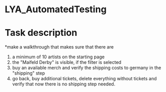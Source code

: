# LYA_AutomatedTesting

# Task description
*make a walkthrough that makes sure that there are 
1) a minimum of 10 artists on the starting page
2) the "Maifeld Derby" is visible, if the filter is selected
3) buy an available merch and verify the shipping costs to germany in the "shipping" step
4) go back, buy additional tickets, delete everything without tickets and verify that now there is no shipping step needed.
